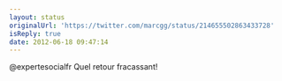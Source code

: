 ```yaml
---
layout: status
originalUrl: 'https://twitter.com/marcgg/status/214655502863433728'
isReply: true
date: 2012-06-18 09:47:14
---
```


@expertesocialfr Quel retour fracassant!
